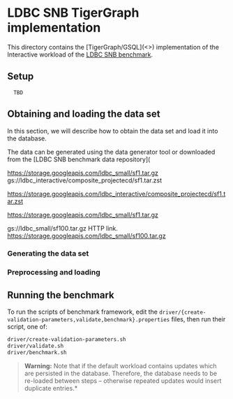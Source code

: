 # LDBC SNB TigerGraph implementation

This directory contains the [TigerGraph/GSQL](<<TODO>>) implementation of the Interactive workload of the [LDBC SNB benchmark](https://github.com/ldbc/ldbc_snb_docs).



## Setup
      TBD

## Obtaining and loading the data set
In this section, we will describe how to obtain the data set and load it into the database.

The data can be generated using the data generator tool or downloaded from the [LDBC SNB benchmark data repository](


https://storage.googleapis.com/ldbc_small/sf1.tar.gz
gs://ldbc_interactive/composite_projectecd/sf1.tar.zst

https://storage.googleapis.com/ldbc_interactive/composite_projectecd/sf1.tar.zst

https://storage.googleapis.com/ldbc_small/sf1.tar.gz



gs://ldbc_small/sf100.tar.gz HTTP link. https://storage.googleapis.com/ldbc_small/sf100.tar.gz

### Generating the data set

### Preprocessing and loading



## Running the benchmark

To run the scripts of benchmark framework, edit the `driver/{create-validation-parameters,validate,benchmark}.properties` files,
then run their script, one of:

```bash
driver/create-validation-parameters.sh
driver/validate.sh
driver/benchmark.sh
```

> **Warning:** Note that if the default workload contains updates which are persisted in the database. Therefore, the database needs to be re-loaded between steps – otherwise repeated updates would insert duplicate entries.*
